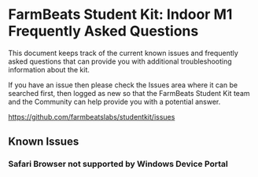 FarmBeats Student Kit: Indoor M1 Frequently Asked Questions
===========================================================

This document keeps track of the current known issues and frequently asked
questions that can provide you with additional troubleshooting information about the kit.

If you have an issue then please check the Issues area where it can be searched first, then logged as new so that the FarmBeats Student Kit team and the Community can help provide you with a potential answer. 

https://github.com/farmbeatslabs/studentkit/issues


Known Issues
------------

### Safari Browser not supported by Windows Device Portal
